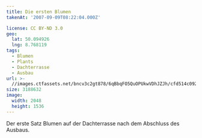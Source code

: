 ```yaml
---
title: Die ersten Blumen
takenAt: '2007-09-09T08:22:04.000Z'

license: CC BY-ND 3.0
geo:
  lat: 50.094926
  lng: 8.768119
tags:
  - Blumen
  - Plants
  - Dachterrasse
  - Ausbau
url: >-
  //images.ctfassets.net/bncv3c2gt878/6qBbqFO5QuOPUkwVDhJZJh/cfd514c092bf0c9730110b059f265b77/die-ersten-blumen_4504494665_o
size: 3188632
image:
  width: 2048
  height: 1536
---
```


Der erste Satz Blumen auf der Dachterrasse nach dem Abschluss des Ausbaus.

